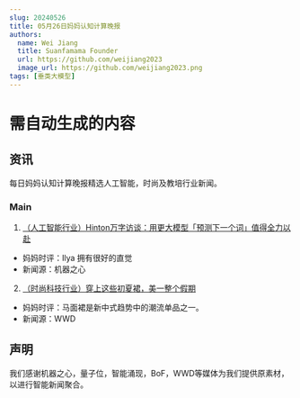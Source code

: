 ```yaml
---
slug: 20240526
title: 05月26日妈妈认知计算晚报
authors:
  name: Wei Jiang
  title: Suanfamama Founder
  url: https://github.com/weijiang2023
  image_url: https://github.com/weijiang2023.png
tags: [垂类大模型]
---
```


# 需自动生成的内容
## 资讯
每日妈妈认知计算晚报精选人工智能，时尚及教培行业新闻。

### Main

1. [（人工智能行业）Hinton万字访谈：用更大模型「预测下一个词」值得全力以赴](https://mp.weixin.qq.com/s/OydltjpVwsQ7hNBH6hq_Og)
* 妈妈时评：Ilya 拥有很好的直觉
* 新闻源：机器之心

2. [（时尚科技行业）穿上这些初夏裙，美一整个假期](https://mp.weixin.qq.com/s/jADn04PEM7DDGxTE5c8c4Q)
* 妈妈时评：马面裙是新中式趋势中的潮流单品之一。
* 新闻源：WWD

## 声明

我们感谢机器之心，量子位，智能涌现，BoF，WWD等媒体为我们提供原素材，以进行智能新闻聚合。